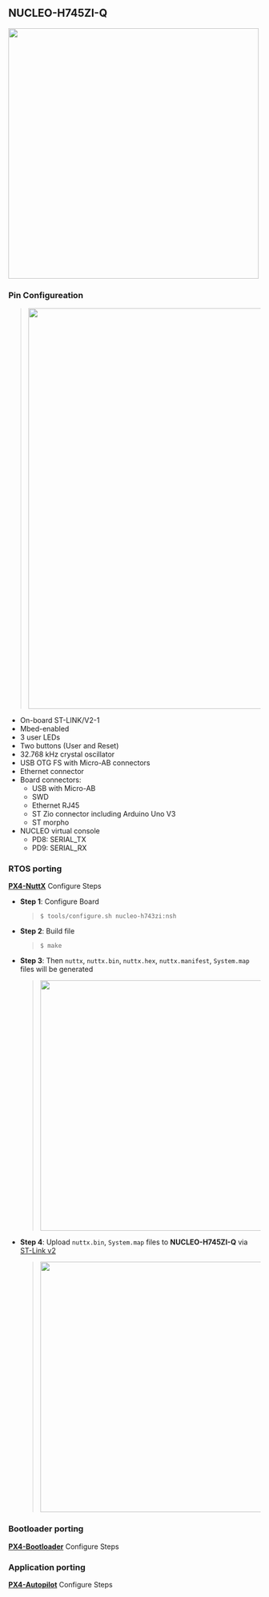 ## NUCLEO-H745ZI-Q
<img title="NUCLEO-H745ZI-Q" alt="" src="https://user-images.githubusercontent.com/20378368/119439137-b5d1d280-bd5c-11eb-9bfb-c7afef5a0ccc.png" width="500"/>  

### Pin Configureation
> <img title="pinmap" alt="" src="https://user-images.githubusercontent.com/20378368/119438106-6d191a00-bd5a-11eb-9560-6fc8365af1db.png" width="800"/>  
- On-board ST-LINK/V2-1
- Mbed-enabled
- 3 user LEDs
- Two buttons (User and Reset)
- 32.768 kHz crystal oscillator
- USB OTG FS with Micro-AB connectors
- Ethernet connector
- Board connectors:
  - USB with Micro-AB  
  - SWD  
  - Ethernet RJ45  
  - ST Zio connector including Arduino Uno V3  
  - ST morpho  
- NUCLEO virtual console
  - PD8: SERIAL_TX
  - PD9: SERIAL_RX

### RTOS porting
[**PX4-NuttX**](https://github.com/korkeep/PX4-Trust/tree/main/PX4-Trust/NUCLEO-H745ZI-Q/NuttX) Configure Steps
- **Step 1**: Configure Board  

  > ```$ tools/configure.sh nucleo-h743zi:nsh```

- **Step 2**: Build file  

  > ```$ make```

- **Step 3**: Then `nuttx`, `nuttx.bin`, `nuttx.hex`, `nuttx.manifest`, `System.map` files will be generated  

  > <img title="result" alt="" src="https://user-images.githubusercontent.com/20378368/119437274-be280e80-bd58-11eb-83ee-a4e94c531831.png" width="500"/>  

- **Step 4**: Upload `nuttx.bin`, `System.map` files to **NUCLEO-H745ZI-Q** via [ST-Link v2](https://www.st.com/en/development-tools/st-link-v2.html)  

  > <img title="upload" alt="" src="https://user-images.githubusercontent.com/20378368/119437566-5aeaac00-bd59-11eb-9d08-206af263871d.png" width="500"/>  

### Bootloader porting
[**PX4-Bootloader**](https://github.com/korkeep/PX4-Trust/tree/main/PX4-Trust/NUCLEO-H745ZI-Q/Bootloader) Configure Steps
### Application porting
[**PX4-Autopilot**](https://github.com/PX4/PX4-Autopilot) Configure Steps